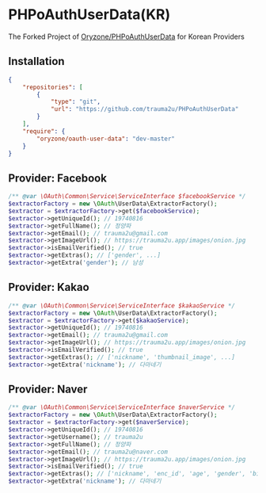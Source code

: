 PHPoAuthUserData(KR)
===========
The Forked Project of [Oryzone/PHPoAuthUserData](https://github.com/Oryzone/PHPoAuthUserData) for Korean Providers

Installation
------------
```json
{
    "repositories": [
        {
            "type": "git",
            "url": "https://github.com/trauma2u/PHPoAuthUserData"
        }
    ],
    "require": {
        "oryzone/oauth-user-data": "dev-master"
    }
}
```

Provider: Facebook
---------------------
```php
/** @var \OAuth\Common\Service\ServiceInterface $facebookService */
$extractorFactory = new \OAuth\UserData\ExtractorFactory();
$extractor = $extractorFactory->get($facebookService);
$extractor->getUniqueId(); // 19740816
$extractor->getFullName(); // 정양파
$extractor->getEmail(); // trauma2u@gmail.com
$extractor->getImageUrl(); // https://trauma2u.app/images/onion.jpg
$extractor->isEmailVerified(); // true
$extractor->getExtras(); // ['gender', ...]
$extractor->getExtra('gender'); // 남성
```

Provider: Kakao
---------------------
```php
/** @var \OAuth\Common\Service\ServiceInterface $kakaoService */
$extractorFactory = new \OAuth\UserData\ExtractorFactory();
$extractor = $extractorFactory->get($kakaoService);
$extractor->getUniqueId(); // 19740816
$extractor->getEmail(); // trauma2u@gmail.com
$extractor->getImageUrl(); // https://trauma2u.app/images/onion.jpg
$extractor->isEmailVerified(); // true
$extractor->getExtras(); // ['nickname', 'thumbnail_image', ...]
$extractor->getExtra('nickname'); // 다마네기
```

Provider: Naver
---------------------
```php
/** @var \OAuth\Common\Service\ServiceInterface $naverService */
$extractorFactory = new \OAuth\UserData\ExtractorFactory();
$extractor = $extractorFactory->get($naverService);
$extractor->getUniqueId(); // 19740816
$extractor->getUsername(); // trauma2u
$extractor->getFullName(); // 정양파
$extractor->getEmail(); // trauma2u@naver.com
$extractor->getImageUrl(); // https://trauma2u.app/images/onion.jpg
$extractor->isEmailVerified(); // true
$extractor->getExtras(); // ['nickname', 'enc_id', 'age', 'gender', 'birthday', ...]
$extractor->getExtra('nickname'); // 다마네기
```
